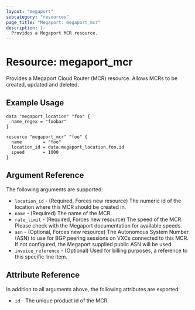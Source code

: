 ```yaml
---
layout: "megaport"
subcategory: "resources"
page_title: "Megaport: megaport_mcr"
description: |-
  Provides a Megaport MCR resource.
---
```


# Resource: megaport_mcr

Provides a Megaport Cloud Router (MCR) resource. Allows MCRs to be created,
updated and deleted.

## Example Usage

```hcl
data "megaport_location" "foo" {
  name_regex = "foobar"
}

resource "megaport_mcr" "foo" {
  name        = "foo"
  location_id = data.megaport_location.foo.id
  speed       = 1000
}
```

## Argument Reference

The following arguments are supported:

* `location_id` - (Required, Forces new resource) The numeric id of the location
where this MCR should be created in.
* `name` - (Required) The name of the MCR.
* `rate_limit` - (Required, Forces new resource) The speed of the MCR. Please
check with the Megaport documentation for available speeds.
* `asn` - (Optional, Forces new resource) The Autonomous System Number (ASN) to
use for BGP peering sessions on VXCs connected to this MCR. If not configured,
the Megaport supplied public ASN will be used.
* `invoice_reference` - (Optional) Used for billing purposes, a reference to
this specific line item.

## Attribute Reference

In addition to all arguments above, the following attributes are exported:

* `id` - The unique product id of the MCR.

